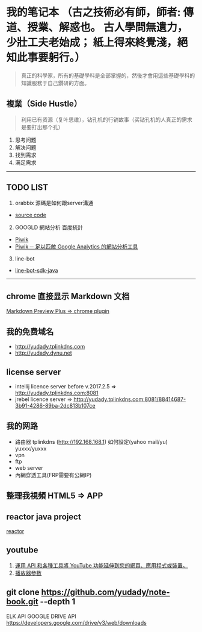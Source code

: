 # 我的笔记本 （古之技術必有師，師者: 傳道、授業、解惑也。 古人學問無遺力，少壯工夫老始成； 紙上得來終覺淺，絕知此事要躬行。）

> 真正的科學家，所有的基礎學科是全部掌握的，然後才會用這些基礎學科的知識服務于自己鑽研的方面。
## 複業（Side Hustle）

> 利用已有资源（复叶思维），钻孔机的行销故事（买钻孔机的人真正的需求是要打出那个孔）

1. 思考问题
2. 解决问题
3. 找到需求
4. 满足需求


---

## TODO LIST

1. orabbix 源碼是如何跟server溝通
- [source code](https://github.com/sboschman/orabbix)

2. GOOGLD 網站分析 百度統計
- [Piwik](https://matomo.org/)
- [Piwik ─ 足以匹敵 Google Analytics 的網站分析工具](https://blog.dcplus.com.tw/market/piwik)

3. line-bot
- [line-bot-sdk-java](https://github.com/line/line-bot-sdk-java/blob/master/README.md)


---

## chrome 直接显示 Markdown 文档
[Markdown Preview Plus => chrome plugin](https://chrome.google.com/webstore/detail/markdown-preview-plus/febilkbfcbhebfnokafefeacimjdckgl)



## 我的免费域名
- http://yudady.tplinkdns.com
- http://yudady.dynu.net



## license server
- intellij licence server before v.2017.2.5  => http://yudady.tplinkdns.com:8081
- jrebel licence server => http://yudady.tplinkdns.com:8081/88414687-3b91-4286-89ba-2dc813b107ce


## 我的网路 
- 路由器 tplinkdns (http://192.168.168.1) 如何設定(yahoo mail/yu) yuxxx/yuxxx
- vpn
- ftp 
- web server
- 內網穿透工具(FRP需要有公網IP)



## 整理我視頻   HTML5 => APP

## reactor java project
[reactor](https://github.com/reactor/reactor)

## youtube
1. [運用 API 和各種工具將 YouTube 功能延伸到您的網頁、應用程式或裝置。](https://www.youtube.com/yt/dev/zh-TW/api-resources.html)
2. [播放器参数](https://developers.google.com/youtube/player_parameters?hl=zh-cn)


## git clone https://github.com/yudady/note-book.git --depth 1


ELK API
GOOGLE DRIVE API
https://developers.google.com/drive/v3/web/downloads





